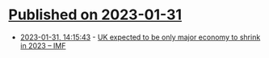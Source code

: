 # [Published on 2023-01-31](index.md)

* [2023-01-31, 14:15:43](https://news.ycombinator.com/item?id=34595229) - [UK expected to be only major economy to shrink in 2023 – IMF](https://www.bbc.co.uk/news/business-64452995)
